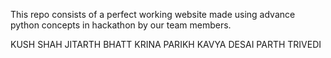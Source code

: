 This repo consists of a perfect working website made using advance python concepts in hackathon by our team members.

KUSH SHAH
JITARTH BHATT
KRINA PARIKH
KAVYA DESAI 
PARTH TRIVEDI

